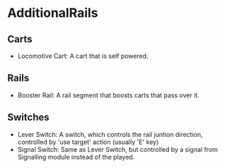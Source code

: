 # AdditionalRails

## Carts
- Locomotive Cart: A cart that is self powered.

## Rails
- Booster Rail: A rail segment that boosts carts that pass over it.

## Switches
- Lever Switch: A switch, which controls the rail juntion direction, controlled by 'use target' action (usually 'E' key)
- Signal Switch: Same as Lever Switch, but controlled by a signal from Signalling module instead of the played.
